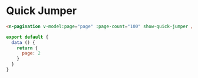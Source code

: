 # Quick Jumper

```html
<n-pagination v-model:page="page" :page-count="100" show-quick-jumper />
```

```js
export default {
  data () {
    return {
      page: 2
    }
  }
}
```
